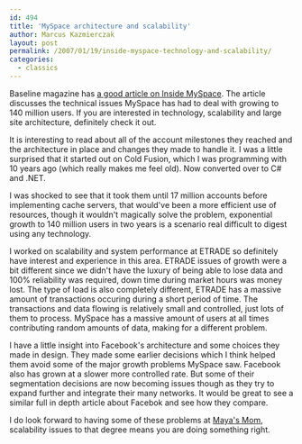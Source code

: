 ```yaml
---
id: 494
title: 'MySpace architecture and scalability'
author: Marcus Kazmierczak
layout: post
permalink: /2007/01/19/inside-myspace-technology-and-scalability/
categories:
  - classics
---
```

Baseline magazine has [a good article on Inside MySpace][1]. The article discusses the technical issues MySpace has had to deal with growing to 140 million users. If you are interested in technology, scalability and large site architecture, definitely check it out.

It is interesting to read about all of the account milestones they reached and the architecture in place and changes they made to handle it. I was a little surprised that it started out on Cold Fusion, which I was programming with 10 years ago (which really makes me feel old). Now converted over to C# and .NET.

I was shocked to see that it took them until 17 million accounts before implementing cache servers, that would've been a more efficient use of resources, though it wouldn't magically solve the problem, exponential growth to 140 million users in two years is a scenario real difficult to digest using any technology.

I worked on scalability and system performance at ETRADE so definitely have interest and experience in this area. ETRADE issues of growth were a bit different since we didn't have the luxury of being able to lose data and 100% reliability was required, down time during market hours was money lost. The type of load is also completely different, ETRADE has a massive amount of transactions occuring during a short period of time. The transactions and data flowing is relatively small and controlled, just lots of them to process. MySpace has a massive amount of users at all times contributing random amounts of data, making for a different problem.

I have a little insight into Facebook's architecture and some choices they made in design. They made some earlier decisions which I think helped them avoid some of the major growth problems MySpace saw. Facebook also has grown at a slower more controlled rate. But some of their segmentation decisions are now becoming issues though as they try to expand further and integrate their many networks. It would be great to see a similar full in depth article about Facebok and see how they compare.

I do look forward to having some of these problems at [Maya's Mom][2], scalability issues to that degree means you are doing something right.

 [1]: http://www.baselinemag.com/c/a/Projects-Networks-and-Storage/Inside-MySpacecom/
 [2]: http://www.mayasmom.com/

